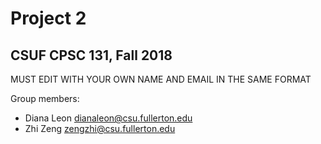 # Project 2
## CSUF CPSC 131, Fall 2018

MUST EDIT WITH YOUR OWN NAME AND EMAIL IN THE SAME FORMAT

Group members:
- Diana Leon dianaleon@csu.fullerton.edu
- Zhi Zeng zengzhi@csu.fullerton.edu
